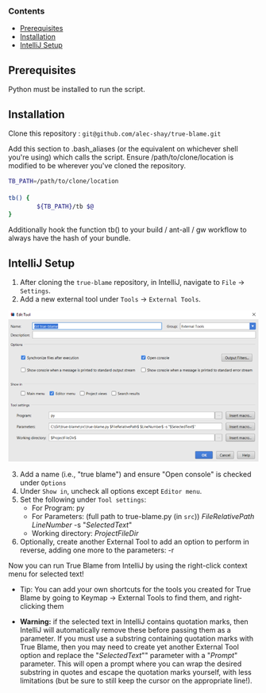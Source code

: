 ### Contents
- [Prerequisites](#prerequisites)
- [Installation](#installation)
- [IntelliJ Setup](#intellij)

## Prerequisites
Python must be installed to run the script.

## Installation
Clone this repository : 
`git@github.com/alec-shay/true-blame.git`

Add this section to .bash_aliases (or the equivalent on whichever shell you're using) which calls the script.  Ensure /path/to/clone/location is modified to be wherever you've cloned the repository.

```bash
TB_PATH=/path/to/clone/location

tb() {
        ${TB_PATH}/tb $@
}
```

Additionally hook the function tb() to your build / ant-all / gw workflow to always have the hash of your bundle.

<a name="intellij" />

## IntelliJ Setup

1. After cloning the `true-blame` repository, in IntelliJ, navigate to `File` -> `Settings`.
2. Add a new external tool under `Tools` -> `External Tools`.

![External Tools screenshot](https://github.com/Alec-Shay/true-blame/blob/master/img/IntelliJExternalToolSetup.png)

3. Add a name (i.e., "true blame") and ensure "Open console" is checked under `Options`
4. Under `Show in`, uncheck all options except `Editor menu`.
5. Set the following under `Tool settings`:
   - For Program: py
   - For Parameters: (full path to true-blame.py (in `src`)) $FileRelativePath$ $LineNumber$ -s "$SelectedText$"
   - Working directory: $ProjectFileDir$
6. Optionally, create another External Tool to add an option to perform in reverse, adding one more to the parameters: -r

Now you can run True Blame from IntelliJ by using the right-click context menu for selected text!

- Tip: You can add your own shortcuts for the tools you created for True Blame by going to Keymap -> External Tools to find them, and right-clicking them

- **Warning:** if the selected text in IntelliJ contains quotation marks, then IntelliJ will automatically remove these before passing them as a parameter. If you must use a substring containing quotation marks with True Blame, then you may need to create yet another External Tool option and replace the "$SelectedText$"" parameter with a "$Prompt$" parameter. This will open a prompt where you can wrap the desired substring in quotes and escape the quotation marks yourself, with less limitations (but be sure to still keep the cursor on the appropriate line!).